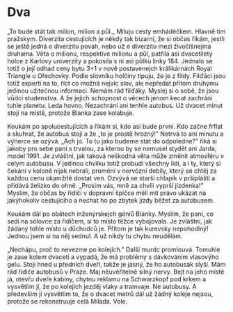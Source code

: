 # Dva

„To bude stát tak milion, milion a půl.\_ Miluju cesty emhádéčkem. Hlavně tim pražskym. Diverzita cestujících je někdy tak bizarní, že si občas řikám, jestli se ještě jedná o diverzitu povah, nebo už o diverzitu mezi živočišnejma druhama. Věta o milionu, respektive milionu a půl, patřila asi dvacetiletý holce z Karlovy univerzity a pokosila s ní asi půlku linky 184. Jednalo se totiž o její odhad ceny bytu 3+1 v nově postavenejch králíkárnách Royal Triangle u Ořechovky. Podle slovníku holčiny tipuju, že je z fildy. Filďáci jsou totiž experti na to, říct co možná nejvíc slov, ale nepředat přitom druhýmu jedinou užitečnou informaci. Nemám rád filďáky. Myslej si o sobě, že jsou vůdci studenstva. A že jejich schopnost o věcech jenom kecat zachrání tuhle planetu. Leda hovno. Nezachrání ani tenhle autobus. Už dvacet minut stojí na místě, protože Blanka zase kolabuje.

Koukám po spolucestujících a řikám si, kdo asi bude první. Kdo začne frflat a skuhrat, že autobus stojí a že „to je prostě hrozný!” Netrvá to ani minutu a výherce se ozývá. „Ach jo. To tu jako budeme stát do odpoledne?” řiká si jakoby pro sebe pani s trvalou, za kterou by se nemusel stydět ani Jarda, model 1991. Je zvláštní, jak taková neškodná věta může změnit atmosféru v celym autobusu. V jedinou chvilku totiž probudí všechny lidi, a i ty, který si čekání v koloně nijak nebrali, promění v nervózní debily, který se chtěj za každou cenu okamžitě dostat ven. Ozvývá se starší chlapík v pršiplášti a přidává želízko do ohně. „Prosim vás, mně za chvíli vyprší jízdenka!” Myslim, že občas by řidiči v dopravní špičce měli mít právo ukázat na jakýhokoliv cestujícího a nechat ho po zbytek jízdy běžet za autobusem.

Koukám dál po obětech inženýrskejch géniů Blanky. Myslim, že pani, co sedí na sólovce za řidičem, si to místo těžce vybojovala. Je zvláštní, jak žádaný tohle místo u důchodců je. Přitom je tak kurevsky nepohodlný! Jednou jsem si na něj sednul. A už nikdy tu chybu neudělám.

„Nechápu, proč to nevezme po kolejích.” Další murdc promlouvá. Tomuhle je zase kolem dvaceti a vypadá, že má problémy s dávkovánim vlasovýho gelu. Stojí hned u předních dveří, takže je jasný, že ho autobusák slyší. Mám rád řidiče autobusů v Praze. Maj něuvěřitelně silný nervy. Bejt na jeho místě já, otevřu dveře kabiny, chytnu reklamu na Schwarzkopf pod krkem a vysvětlim jí, že po kolejích jezděj vlaky a tramvaje. Ne autobusy. A předevšim jí vysvětlim to, že o dvacet metrů dál už žádný koleje nejsou, protože se rekonstruuje celá Milada. Vole.
